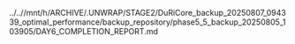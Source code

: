 ../..//mnt/h/ARCHIVE/.UNWRAP/STAGE2/DuRiCore_backup_20250807_094339_optimal_performance/backup_repository/phase5_5_backup_20250805_103905/DAY6_COMPLETION_REPORT.md
